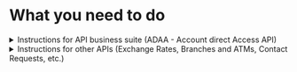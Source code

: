# What you need to do

<details><summary> Instructions for API business suite (ADAA - Account direct Access API)</summary>

## 1. Login in the new API portal

- Login to portal <https://developers.kb.cz> - you can use username and password from the old API Portal.

## 2. New Client registration (Software statements) v2

- Api key header is mandatory and renamed from `x-api-key` to `apiKey`.
- Now each api has its own apiKey. It cannot be used for other API.
- Generate new apiKey and put your app.
- The section contacts.email in the "body" part of the request is mandatory
- New url: <https://client-registration.api-gateway.kb.cz/v2>.
- v1 will be operational until 31.1.2024.

## 3. Registration OAuth2 client

- New url: <https://api-gateway.kb.cz/client-registration-ui/v1/saml/>

## 4. Authenticate your requests via the new Oauth2 v2 API

- Api key header is mandatory and renamed from `x-api-key` to `apiKey`.
- Now each api has its own apiKey. It cannot be used for other API.
- Generate new apiKey and put your app.
- New url: <https://api-gateway.kb.cz/oauth2/v2>.
- v1 will be operational until 31.1.2024.

## 5. Account direct access v1

- Api key header renamed from `x-api-key` to `apiKey`
- Now each api has its own apiKey. It cannot be used for other API.
- Generate new apiKey and put your app.
- New url: <https://api-gateway.kb.cz/adaa/v1>.
- Terminate the endpoint /account-ids → replaced by /accounts,
  - the endpoint /account-ids will be operational until 31.1.2024.

</details>

<details><summary>Instructions for other APIs (Exchange Rates, Branches and ATMs, Contact Requests, etc.)</summary>

## 1. Login in the new API portal

- Login to portal <https://developers.kb.cz> - you can use username and password from the old API Portal.

## 2. Open API and create apiKey

- Rename the header x-api-key to apiKey ("x-api-key" will no longer work).
- Generate new apiKey and replace it in your app. Fill header without "Bearer" prefix.
- Copy new url (replace old one in your app).

![atm](./img/atm-detail.min.png)
</details>
